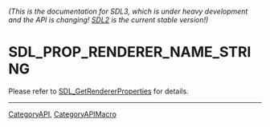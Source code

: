 ###### (This is the documentation for SDL3, which is under heavy development and the API is changing! [SDL2](https://wiki.libsdl.org/SDL2/) is the current stable version!)
# SDL_PROP_RENDERER_NAME_STRING

Please refer to [SDL_GetRendererProperties](SDL_GetRendererProperties) for details.

----
[CategoryAPI](CategoryAPI), [CategoryAPIMacro](CategoryAPIMacro)

